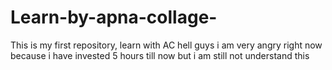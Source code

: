# Learn-by-apna-collage-
This is my first repository, learn with AC
hell guys i am very angry right now 
because i have invested 5 hours till now but i am still not understand this 
